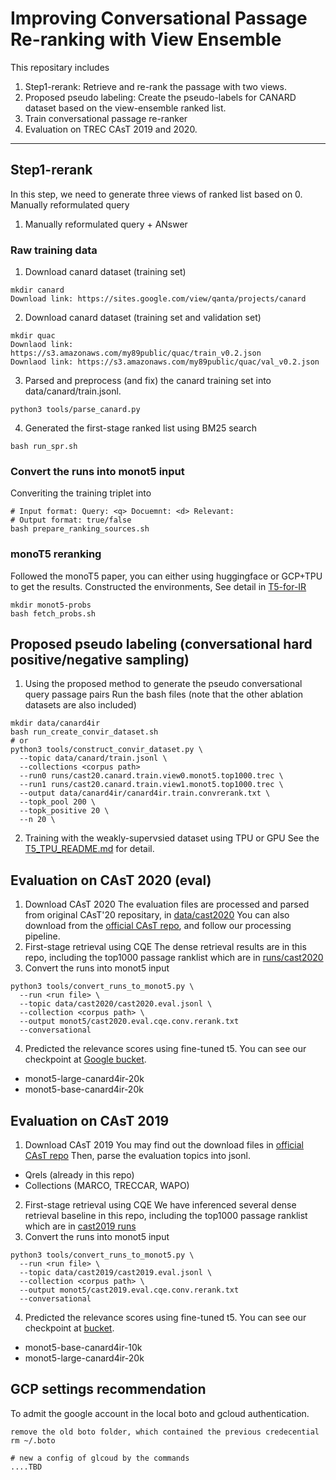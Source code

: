 # Improving Conversational Passage Re-ranking with View Ensemble

This repositary includes
1. Step1-rerank: Retrieve and re-rank the passage with two views.
2. Proposed pseudo labeling: Create the pseudo-labels for CANARD dataset based on the view-ensemble ranked list.
3. Train conversational passage re-ranker
4. Evaluation on TREC CAsT 2019 and 2020.
---

## Step1-rerank
In this step, we need to generate three views of ranked list based on 
0. Manually reformulated query
1. Manually reformulated query + ANswer

### Raw training data 
1. Download canard dataset (training set)
```
mkdir canard
Download link: https://sites.google.com/view/qanta/projects/canard
```
2. Download canard dataset (training set and validation set)
```
mkdir quac
Downlaod link: https://s3.amazonaws.com/my89public/quac/train_v0.2.json
Downlaod link: https://s3.amazonaws.com/my89public/quac/val_v0.2.json
```
3. Parsed and preprocess (and fix) the canard training set into data/canard/train.jsonl.
```
python3 tools/parse_canard.py 
```
4. Generated the first-stage ranked list using BM25 search
```
bash run_spr.sh
```

### Convert the runs into monot5 input
Converiting the training triplet into
```
# Input format: Query: <q> Docuemnt: <d> Relevant: 
# Output format: true/false
bash prepare_ranking_sources.sh
```

### monoT5 reranking
Followed the monoT5 paper, you can either using huggingface or GCP+TPU to get the results. 
Constructed the environments, See detail in [T5-for-IR](#)
```
mkdir monot5-probs
bash fetch_probs.sh
```

## Proposed pseudo labeling (conversational hard positive/negative sampling) 
1. Using the proposed method to generate the pseudo conversational query passage pairs
Run the bash files (note that the other ablation datasets are also included)
```
mkdir data/canard4ir
bash run_create_convir_dataset.sh
# or 
python3 tools/construct_convir_dataset.py \
  --topic data/canard/train.jsonl \
  --collections <corpus path>
  --run0 runs/cast20.canard.train.view0.monot5.top1000.trec \
  --run1 runs/cast20.canard.train.view1.monot5.top1000.trec \
  --output data/canard4ir/canard4ir.train.convrerank.txt \
  --topk_pool 200 \
  --topk_positive 20 \
  --n 20 \
```
2. Training with the weakly-supervsied dataset using TPU or GPU
See the [T5_TPU_README.md](T5_TPU_README.md) for detail.

## Evaluation on CAsT 2020 (eval)
1. Download CAsT 2020
The evaluation files are processed and parsed from original CAsT'20 repositary, in [data/cast2020](data/cast2020/)
You can also download from the [official CAsT repo](#), and follow our processing pipeline.
2. First-stage retrieval using CQE
The dense retrieval results are in this repo, including the top1000 passage ranklist which are in [runs/cast2020](runs/cast2020/)
3. Convert the runs into monot5 input
```
python3 tools/convert_runs_to_monot5.py \
  --run <run file> \
  --topic data/cast2020/cast2020.eval.jsonl \ 
  --collection <corpus path> \
  --output monot5/cast2020.eval.cqe.conv.rerank.txt 
  --conversational
```
4. Predicted the relevance scores using fine-tuned t5. You can see our checkpoint at [Google bucket](#).
- monot5-large-canard4ir-20k
- monot5-base-canard4ir-20k

## Evaluation on CAsT 2019
1. Download CAsT 2019
You may find out the download files in [official CAsT repo](#)
Then, parse the evaluation topics into jsonl.
- Qrels (already in this repo)
- Collections (MARCO, TRECCAR, WAPO)
2. First-stage retrieval using CQE
We have inferenced several dense retrieval baseline in this repo, including the top1000 passage ranklist which are in [cast2019 runs](runs/cast2019/)
3. Convert the runs into monot5 input
```
python3 tools/convert_runs_to_monot5.py \
  --run <run file> \
  --topic data/cast2019/cast2019.eval.jsonl \ 
  --collection <corpus path> \
  --output monot5/cast2019.eval.cqe.conv.rerank.txt 
  --conversational
```
4. Predicted the relevance scores using fine-tuned t5. You can see our checkpoint at [bucket](#).
- monot5-base-canard4ir-10k
- monot5-large-canard4ir-20k


## GCP settings recommendation

To admit the google account in the local boto and gcloud authentication.
```
remove the old boto folder, which contained the previous credecential
rm ~/.boto

# new a config of glcoud by the commands
....TBD
```

